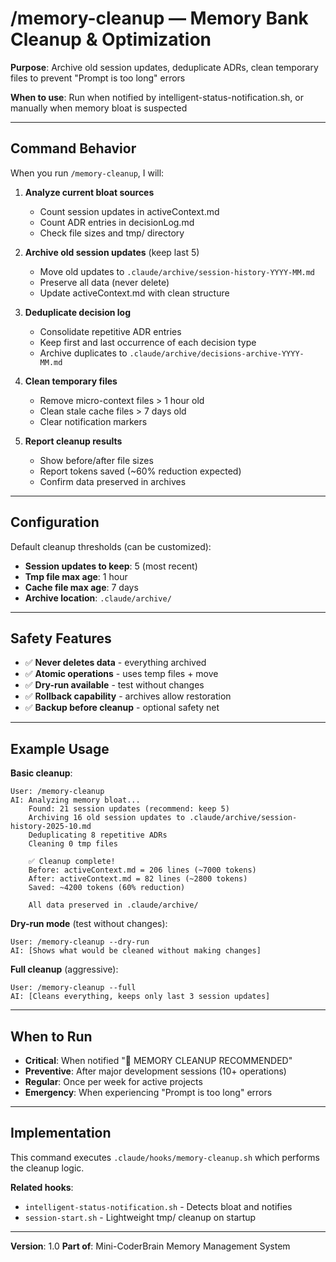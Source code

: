 # /memory-cleanup — Memory Bank Cleanup & Optimization

**Purpose**: Archive old session updates, deduplicate ADRs, clean temporary files to prevent "Prompt is too long" errors

**When to use**: Run when notified by intelligent-status-notification.sh, or manually when memory bloat is suspected

---

## Command Behavior

When you run `/memory-cleanup`, I will:

1. **Analyze current bloat sources**
   - Count session updates in activeContext.md
   - Count ADR entries in decisionLog.md
   - Check file sizes and tmp/ directory

2. **Archive old session updates** (keep last 5)
   - Move old updates to `.claude/archive/session-history-YYYY-MM.md`
   - Preserve all data (never delete)
   - Update activeContext.md with clean structure

3. **Deduplicate decision log**
   - Consolidate repetitive ADR entries
   - Keep first and last occurrence of each decision type
   - Archive duplicates to `.claude/archive/decisions-archive-YYYY-MM.md`

4. **Clean temporary files**
   - Remove micro-context files > 1 hour old
   - Clean stale cache files > 7 days old
   - Clear notification markers

5. **Report cleanup results**
   - Show before/after file sizes
   - Report tokens saved (~60% reduction expected)
   - Confirm data preserved in archives

---

## Configuration

Default cleanup thresholds (can be customized):
- **Session updates to keep**: 5 (most recent)
- **Tmp file max age**: 1 hour
- **Cache file max age**: 7 days
- **Archive location**: `.claude/archive/`

---

## Safety Features

- ✅ **Never deletes data** - everything archived
- ✅ **Atomic operations** - uses temp files + move
- ✅ **Dry-run available** - test without changes
- ✅ **Rollback capability** - archives allow restoration
- ✅ **Backup before cleanup** - optional safety net

---

## Example Usage

**Basic cleanup**:
```
User: /memory-cleanup
AI: Analyzing memory bloat...
    Found: 21 session updates (recommend: keep 5)
    Archiving 16 old session updates to .claude/archive/session-history-2025-10.md
    Deduplicating 8 repetitive ADRs
    Cleaning 0 tmp files

    ✅ Cleanup complete!
    Before: activeContext.md = 206 lines (~7000 tokens)
    After: activeContext.md = 82 lines (~2800 tokens)
    Saved: ~4200 tokens (60% reduction)

    All data preserved in .claude/archive/
```

**Dry-run mode** (test without changes):
```
User: /memory-cleanup --dry-run
AI: [Shows what would be cleaned without making changes]
```

**Full cleanup** (aggressive):
```
User: /memory-cleanup --full
AI: [Cleans everything, keeps only last 3 session updates]
```

---

## When to Run

- **Critical**: When notified "🧹 MEMORY CLEANUP RECOMMENDED"
- **Preventive**: After major development sessions (10+ operations)
- **Regular**: Once per week for active projects
- **Emergency**: When experiencing "Prompt is too long" errors

---

## Implementation

This command executes `.claude/hooks/memory-cleanup.sh` which performs the cleanup logic.

**Related hooks**:
- `intelligent-status-notification.sh` - Detects bloat and notifies
- `session-start.sh` - Lightweight tmp/ cleanup on startup

---

**Version**: 1.0
**Part of**: Mini-CoderBrain Memory Management System

